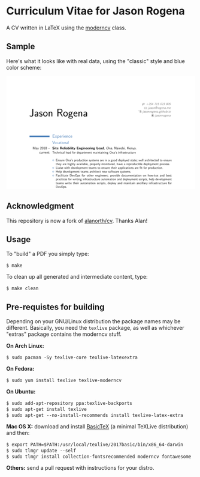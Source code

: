 # Curriculum Vitae for Jason Rogena
A CV written in LaTeX using the [moderncv](http://www.ctan.org/pkg/moderncv) class.

## Sample
Here's what it looks like with real data, using the "classic" style and blue color scheme:

![Image](/cv_sample.png?raw=true "Sample CV")

## Acknowledgment
This repository is now a fork of [alanorth/cv](https://github.com/alanorth/cv/). Thanks Alan!

## Usage
To "build" a PDF you simply type:

    $ make

To clean up all generated and intermediate content, type:

    $ make clean

## Pre-requistes for building
Depending on your GNU/Linux distribution the package names may be different. Basically, you need the `texlive` package, as well as whichever "extras" package contains the moderncv stuff.

__On Arch Linux:__

    $ sudo pacman -Sy texlive-core texlive-latexextra

__On Fedora:__

    $ sudo yum install texlive texlive-moderncv

__On Ubuntu:__

    $ sudo add-apt-repository ppa:texlive-backports
    $ sudo apt-get install texlive
    $ sudo apt-get --no-install-recommends install texlive-latex-extra

__Mac OS X:__ download and install [BasicTeX](https://www.tug.org/mactex/morepackages.html) (a minimal TeXLive distribution) and then:

    $ export PATH=$PATH:/usr/local/texlive/2017basic/bin/x86_64-darwin
    $ sudo tlmgr update --self
    $ sudo tlmgr install collection-fontsrecommended moderncv fontawesome

__Others:__ send a pull request with instructions for your distro.
